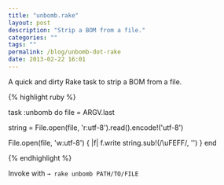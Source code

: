 ```yaml
---
title: "unbomb.rake"
layout: post
description: "Strip a BOM from a file."
categories: ""
tags: ""
permalink: /blog/unbomb-dot-rake
date: 2013-02-22 16:01
---
```


A quick and dirty Rake task to strip a BOM from a file.

{% highlight ruby %}

task :unbomb do
  file = ARGV.last
  
  string = File.open(file, 'r:utf-8').read().encode!('utf-8')
  
  File.open(file, 'w:utf-8') { |f| f.write string.sub!(/\uFEFF/, '') }
end

{% endhighlight %}


Invoke with `→ rake unbomb PATH/TO/FILE`


